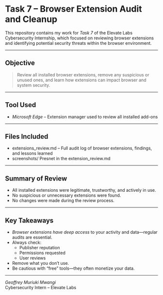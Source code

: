 #  Task 7 – Browser Extension Audit and Cleanup

This repository contains my work for *Task 7* of the Elevate Labs Cybersecurity Internship, which focused on reviewing browser extensions and identifying potential security threats within the browser environment.

---

##  Objective

> Review all installed browser extensions, remove any suspicious or unused ones, and learn how extensions can impact browser and system security.

---

## Tool Used

- *Microsoft Edge* – Extension manager used to review all installed add-ons

---

## Files Included

- extensions_review.md – Full audit log of browser extensions, findings, and lessons learned
- screenshots/  Presnet in the extension_review.md

---

##  Summary of Review

- All installed extensions were legitimate, trustworthy, and actively in use.
- No suspicious or unnecessary extensions were found.
- No changes were made during the review process.

---

##  Key Takeaways

- *Browser extensions have deep access* to your activity and data—regular audits are essential.
- Always check:
  - Publisher reputation
  - Permissions requested
  - User reviews
- Remove what you don’t use.
- Be cautious with “free” tools—they often monetize your data.

---

*Geoffrey Muriuki Mwangi*  
Cybersecurity Intern – Elevate Labs
